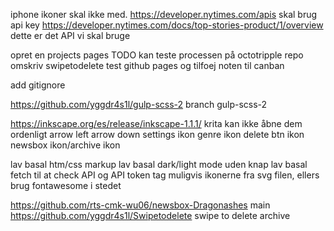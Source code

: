 iphone ikoner skal ikke med.
https://developer.nytimes.com/apis
  skal brug api key
  https://developer.nytimes.com/docs/top-stories-product/1/overview
    dette er det API vi skal bruge

opret en projects pages TODO
  kan teste processen på octotripple repo
omskriv swipetodelete
test github pages og tilfoej noten til canban

add gitignore




https://github.com/yggdr4s1l/gulp-scss-2
  branch gulp-scss-2


https://inkscape.org/es/release/inkscape-1.1.1/
  krita kan ikke åbne dem ordenligt
    arrow left
    arrow down
    settings ikon
    genre ikon
    delete btn ikon
    newsbox ikon/archive ikon


lav basal htm/css markup
lav basal dark/light mode uden knap
lav basal fetch til at check API og API token
tag muligvis ikonerne fra svg filen, ellers brug fontawesome i stedet


https://github.com/rts-cmk-wu06/newsbox-Dragonashes
  main
https://github.com/yggdr4s1l/Swipetodelete
  swipe to delete
  archive